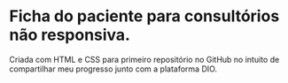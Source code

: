 # Ficha do paciente para consultórios não responsiva. 
Criada com HTML e CSS para primeiro repositório no GitHub no intuito de compartilhar meu progresso junto com a plataforma DIO.
